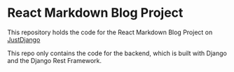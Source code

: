 # React Markdown Blog Project

This repository holds the code for the React Markdown Blog Project on [JustDjango](https://learn.justdjango.com)

This repo only contains the code for the backend, which is built with Django and the Django Rest Framework.